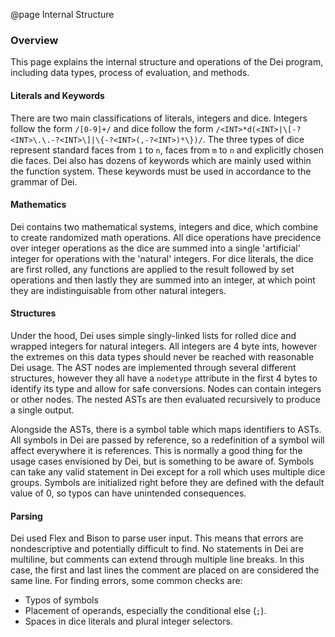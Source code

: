 @page Internal Structure

### Overview

This page explains the internal structure and operations of the Dei program, including data types, process of evaluation, and methods.

#### Literals and Keywords

There are two main classifications of literals, integers and dice. Integers follow the form `/[0-9]+/` and dice follow the form `/<INT>*d(<INT>|\[-?<INT>\.\.-?<INT>\]|\{-?<INT>(,-?<INT>)*\})/`. The three types of dice represent standard faces from `1` to `n`, faces from `m` to `n` and explicitly chosen die faces. Dei also has dozens of keywords which are mainly used within the function system. These keywords must be used in accordance to the grammar of Dei.

#### Mathematics

Dei contains two mathematical systems, integers and dice, which combine to create randomized math operations. All dice operations have precidence over integer operations as the dice are summed into a single 'artificial' integer for operations with the 'natural' integers. For dice literals, the dice are first rolled, any functions are applied to the result followed by set operations and then lastly they are summed into an integer, at which point they are indistinguisable from other natural integers.

#### Structures

Under the hood, Dei uses simple singly-linked lists for rolled dice and wrapped integers for natural integers. All integers are 4 byte ints, however the extremes on this data types should never be reached with reasonable Dei usage. The AST nodes are implemented through several different structures, however they all have a `nodetype` attribute in the first 4 bytes to identify its type and allow for safe conversions. Nodes can contain integers or other nodes. The nested ASTs are then evaluated recursively to produce a single output.

Alongside the ASTs, there is a symbol table which maps identifiers to ASTs. All symbols in Dei are passed by reference, so a redefinition of a symbol will affect everywhere it is references. This is normally a good thing for the usage cases envisioned by Dei, but is something to be aware of. Symbols can take any valid statement in Dei except for a roll which uses multiple dice groups. Symbols are initialized right before they are defined with the default value of 0, so typos can have unintended consequences.

#### Parsing

Dei used Flex and Bison to parse user input. This means that errors are nondescriptive and potentially difficult to find. No statements in Dei are multiline, but comments can extend through multiple line breaks. In this case, the first and last lines the comment are placed on are considered the same line. For finding errors, some common checks are:
* Typos of symbols
* Placement of operands, especially the conditional else (`;`).
* Spaces in dice literals and plural integer selectors.
